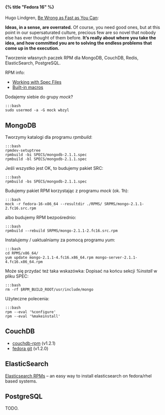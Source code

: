 #### {% title "Fedora 16" %}

Hugo Lindgren,
[Be Wrong as Fast as You Can](http://www.nytimes.com/2013/01/06/magazine/be-wrong-as-fast-as-you-can.html):

**Ideas, in a sense, are overrated.** Of course, you need good ones, but
at this point in our supersaturated culture, precious few are so novel
that nobody else has ever thought of them before.
**It’s really about where you take the idea, and how committed you are
to solving the endless problems that come up in the execution.**


Tworzenie własnych paczek RPM dla MongoDB, CouchDB, Redis, ElasticSearch, PostgreSQL.

RPM info:

* [Working with Spec Files](http://docs.fedoraproject.org/en-US/Fedora_Draft_Documentation/0.1/html/RPM_Guide/ch-specfiles.html)
* [Built-in macros](http://docs.fedoraproject.org/en-US/Fedora_Draft_Documentation/0.1/html/RPM_Guide/ch09s07.html)

Dodajemy siebie do grupy *mock*?

    :::bash
    sudo usermod -a -G mock wbzyl


## MongoDB

Tworzymy katalogi dla programu *rpmbuild*:

    :::bash
    rpmdev-setuptree
    rpmbuild -bi SPECS/mongodb-2.1.1.spec
    rpmbuild -bl SPECS/mongodb-2.1.1.spec

Jeśli wszystko jest OK, to budujemy pakiet SRC:

    :::bash
    rpmbuild -bs SPECS/mongodb-2.1.1.spec

Budujemy pakiet RPM korzystając z programu *mock* (ok. 1h):

    :::bash
    mock -r fedora-16-x86_64 --resultdir ./RPMS/ SRPMS/mongo-2.1.1-2.fc16.src.rpm

albo budujemy RPM bezpośrednio:

    :::bash
    rpmbuild --rebuild SRPMS/mongo-2.1.1-2.fc16.src.rpm

Instalujemy / uaktualniamy za pomocą programu *yum*:

    :::bash
    cd RPMS/x86_64/
    yum update mongo-2.1.1-4.fc16.x86_64.rpm mongo-server-2.1.1-4.fc16.x86_64.rpm

Może się przydać też taka wskazówka: Dopisać
na końcu sekcji *%install* w pliku SPEC:

    :::bash
    rm -rf $RPM_BUILD_ROOT/usr/include/mongo

Użyteczne polecenia:

    :::bash
    rpm --eval '%configure'
    rpm --eval '%makeinstall'


## CouchDB

* [couchdb-rpm](https://github.com/wendall911/couchdb-rpm) (v1.2.1)
* [fedora git](http://pkgs.fedoraproject.org/cgit/couchdb.git/) (v1.2.0)


## ElasticSearch

[Elasticsearch RPMs](https://github.com/tavisto/elasticsearch-rpms) –
an easy way to install elasticsearch on fedora/rhel based systems.


## PostgreSQL

TODO.
